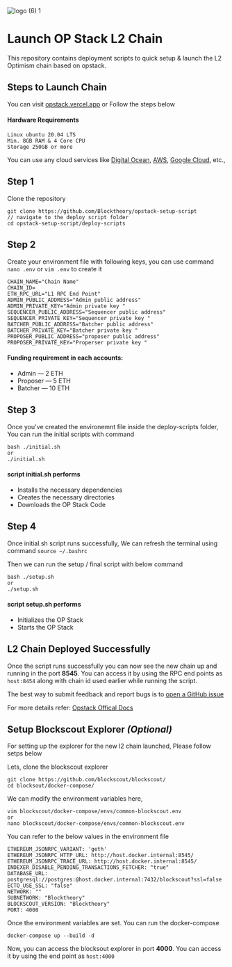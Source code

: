 ![logo (6) 1](https://github.com/Blocktheory/opstack-setup-script/assets/13044958/418b5780-2bf5-46af-99a2-66f049aedc25)
# Launch OP Stack L2 Chain
This repository contains deployment scripts to quick setup & launch the L2 Optimism chain based on opstack.

## Steps to Launch Chain
You can visit [opstack.vercel.app](https://opstack.vercel.app)
or Follow the steps below

#### Hardware Requirements
```
Linux ubuntu 20.04 LTS
Min. 8GB RAM & 4 Core CPU
Storage 250GB or more
```
You can use any cloud services like [Digital Ocean]([url](https://cloud.digitalocean.com/)), [AWS]([url](https://aws.amazon.com/)), [Google Cloud]([url](https://cloud.google.com/)), etc.,

## Step 1
Clone the repository
```
git clone https://github.com/Blocktheory/opstack-setup-script
// navigate to the deploy script folder
cd opstack-setup-script/deploy-scripts
```

## Step 2
Create your environment file with following keys, you can use command `nano .env` or `vim .env` to create it 
```
CHAIN_NAME="Chain Name"
CHAIN_ID=
ETH_RPC_URL="L1 RPC End Point"
ADMIN_PUBLIC_ADDRESS="Admin public address"
ADMIN_PRIVATE_KEY="Admin private key "
SEQUENCER_PUBLIC_ADDRESS="Sequencer public address"
SEQUENCER_PRIVATE_KEY="Sequencer private key "
BATCHER_PUBLIC_ADDRESS="Batcher public address"
BATCHER_PRIVATE_KEY="Batcher private key "
PROPOSER_PUBLIC_ADDRESS="proposer public address"
PROPOSER_PRIVATE_KEY="Properser private key "
```
#### Funding requirement in each accounts:
- Admin — 2 ETH
- Proposer — 5 ETH
- Batcher — 10 ETH

## Step 3
Once you've created the environemnt file inside the deploy-scripts folder, You can run the initial scripts with command
```
bash ./initial.sh
or
./initial.sh
```
#### script initial.sh performs
* Installs the necessary dependencies
* Creates the necessary directories
* Downloads the OP Stack Code

## Step 4
Once initial.sh script runs successfully, We can refresh the terminal using command 
`source ~/.bashrc`

Then we can run the setup / final script with below command 
```
bash ./setup.sh
or
./setup.sh
```
#### script setup.sh performs
* Initializes the OP Stack
* Starts the OP Stack

## L2 Chain Deployed Successfully

Once the script runs successfully you can now see the new chain up and running in the port **8545**. You can access it by using the RPC end points as `host:8454` along with chain id used earlier while running the script.

The best way to submit feedback and report bugs is to [open a GitHub issue](https://github.com/Blocktheory/opstack-setup-script/issues)

For more details refer: [Opstack Offical Docs]([url](https://stack.optimism.io/docs/build/getting-started))


## Setup Blockscout Explorer _(Optional)_
For setting up the explorer for the new l2 chain launched, Please follow setps below 

Lets, clone the blockscout explorer 
```
git clone https://github.com/blockscout/blockscout/
cd blocksout/docker-compose/
```

We can modify the environment variables here, 

```
vim blockscout/docker-compose/envs/common-blockscout.env
or 
nano blockscout/docker-compose/envs/common-blockscout.env
```
You can refer to the below values in the environment file
```
ETHEREUM_JSONRPC_VARIANT: 'geth'
ETHEREUM_JSONRPC_HTTP_URL: http://host.docker.internal:8545/
ETHEREUM_JSONRPC_TRACE_URL: http://host.docker.internal:8545/
INDEXER_DISABLE_PENDING_TRANSACTIONS_FETCHER: "true"
DATABASE_URL: postgresql://postgres:@host.docker.internal:7432/blockscout?ssl=false
ECTO_USE_SSL: "false"
NETWORK: ""
SUBNETWORK: "Blocktheory"
BLOCKSCOUT_VERSION: "Blocktheory"
PORT: 4000
```
Once the environment variables are set. You can run the docker-compose

```
docker-compose up --build -d
```

Now, you can access the blocksout explorer in port **4000**. You can access it by using the end point as `host:4000`

